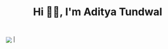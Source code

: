 <h1 align="center"> Hi 👋🏻, I'm Aditya Tundwal </br>
</h1>
<p align="center">
<a href="mailto:aditya_tundwal_@outlook.com" target="outlook"><img alt="" src="https://img.shields.io/badge/Microsoft%20Outlook-0078D4.svg?style=for-the-badge&logo=Microsoft-Outlook&logoColor=white" /></a>
<a  href="mailto:adityatundwal1998@gmail.com" target="gmail"><img alt="" src="https://img.shields.io/badge/Gmail-EA4335.svg?style=for-the-badge&logo=Gmail&logoColor=white" /></a>
<a href="https://www.linkedin.com/in/adityatundwal" target="_blank"><img alt="" src="https://img.shields.io/badge/LinkedIn-000?logo=linkedin&logoColor=0A66C2&style=for-the-badge" style="vertical-align:center" /></a>
<a href="https://leetcode.com/adityatundwal/" target="_blank"><img alt="" src="https://img.shields.io/badge/LeetCode-FFA116.svg?style=for-the-badge&logo=LeetCode&logoColor=white" style="vertical-align:center" /></a>
<a href="https://github.com/adityatundwal" target="_blank"><img alt="" src="https://img.shields.io/badge/GitHub-181717.svg?style=for-the-badge&logo=GitHub&logoColor=white" style="vertical-align:center" /></a>
 <a href = "https://twitter.com/tundwal_aditya" target = "_blank"><img alt ="" src="https://img.shields.io/badge/Twitter-%231DA1F2.svg?style=for-the-badge&logo=Twitter&logoColor=white" style="vertical-align:center"/></a>
</p>

 <a href="https://github.com/adityatundwal/github-readme-stats"><img align="center" src="https://github-readme-stats.vercel.app/api?username=adityatundwal&show_icons=true&include_all_commits=true&theme=algolia&count_private=true&include_all_commits=true" alt="" /></a>  <a href="https://github.com/aditya/github-readme-streaks"><img align="center" src="http://github-readme-streak-stats.herokuapp.com?user=adityatundwal&theme=algolia&date_format=j%20M%5B%20Y%5D" /></a> |




